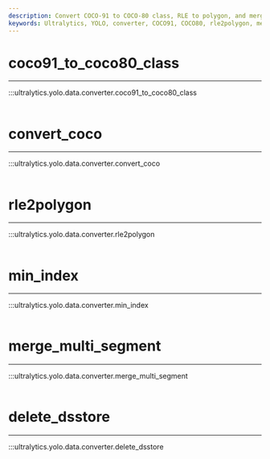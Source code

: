```yaml
---
description: Convert COCO-91 to COCO-80 class, RLE to polygon, and merge multi-segment images with Ultralytics YOLO data converter. Improve your object detection.
keywords: Ultralytics, YOLO, converter, COCO91, COCO80, rle2polygon, merge_multi_segment, annotations
---
```


# coco91_to_coco80_class
---
:::ultralytics.yolo.data.converter.coco91_to_coco80_class
<br><br>

# convert_coco
---
:::ultralytics.yolo.data.converter.convert_coco
<br><br>

# rle2polygon
---
:::ultralytics.yolo.data.converter.rle2polygon
<br><br>

# min_index
---
:::ultralytics.yolo.data.converter.min_index
<br><br>

# merge_multi_segment
---
:::ultralytics.yolo.data.converter.merge_multi_segment
<br><br>

# delete_dsstore
---
:::ultralytics.yolo.data.converter.delete_dsstore
<br><br>